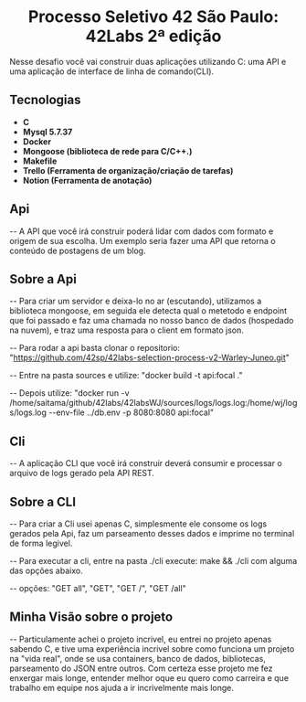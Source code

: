<h1 align="center">Processo Seletivo 42 São Paulo: 42Labs 2ª edição</h1>

Nesse desafio você vai construir duas aplicações utilizando C: uma API e uma aplicação de interface de linha de comando(CLI).

##  Tecnologias
- <b>C</b>
- <b>Mysql 5.7.37</b>
- <b>Docker</b>
- <b>Mongoose (biblioteca de rede para C/C++.)</b>
- <b>Makefile</b>
- <b>Trello (Ferramenta de organização/criação de tarefas)</b>
- <b>Notion (Ferramenta de anotação)</b>

## Api
-- A API que você irá construir poderá lidar com dados com formato e origem de sua escolha. Um exemplo seria fazer uma API que retorna o conteúdo de postagens de um blog.

## Sobre a Api
-- Para criar um servidor e deixa-lo no ar (escutando), utilizamos a biblioteca mongoose, em seguida ele detecta qual o metetodo e endpoint que foi passado e faz uma chamada no nosso banco de dados (hospedado na nuvem), e traz uma resposta para o client em formato json.

-- Para rodar a api basta clonar o repositorio: "https://github.com/42sp/42labs-selection-process-v2-Warley-Juneo.git"

-- Entre na pasta sources e utilize: "docker build -t api:focal ."

-- Depois utilize: "docker run -v /home/saitama/github/42labs/42labsWJ/sources/logs/logs.log:/home/wj/logs/logs.log --env-file ../db.env -p 8080:8080 api:focal"

## Cli
-- A aplicação CLI que você irá construir deverá consumir e processar o arquivo de logs gerado pela API REST.

## Sobre a CLI
-- Para criar a Cli usei apenas C, simplesmente ele consome os logs gerados pela Api, faz um parseamento desses dados e imprime no terminal de forma legivel.

-- Para executar a cli, entre na pasta ./cli execute: make && ./cli com alguma das opções abaixo.

-- opções: "GET all", "GET", "GET /", "GET /all"


## Minha Visão sobre o projeto
-- Particulamente achei o projeto incrivel, eu entrei no projeto apenas sabendo C, e tive uma experiência incrivel sobre como funciona um projeto na "vida real", onde se usa containers, banco de dados, bibliotecas, parseamento do JSON entre outros. Com certeza esse projeto me fez enxergar mais longe, entender melhor oque eu quero como carreira e que trabalho em equipe nos ajuda a ir incrivelmente mais longe.
